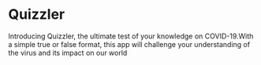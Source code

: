 # Quizzler
Introducing Quizzler, the ultimate test of your knowledge on COVID-19.With a simple true or false format, this app will challenge your understanding of the virus and its impact on our world

